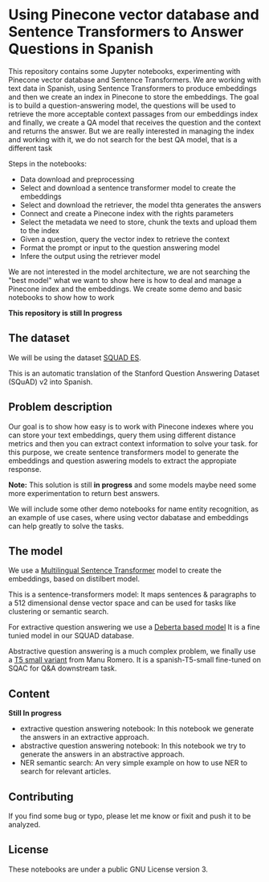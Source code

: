 # Using Pinecone vector database and Sentence Transformers to Answer Questions in Spanish

This repository contains some Jupyter notebooks, experimenting with Pinecone vector database and Sentence Transformers. We are working with text data in Spanish, using Sentence Transformers to produce embeddings and then we create an index in Pinecone to store the embeddings. The goal is to build a question-answering model, the questions will be used to retrieve the more acceptable context passages from our embeddings index and finally, we create a QA model that receives the question and the context and returns the answer. But we are really interested in managing the index and working with it, we do not search for the best QA model, that is a different task

Steps in the notebooks:
- Data download and preprocessing
- Select and download a sentence transformer model to create the embeddings
- Select and download the retriever, the model thta generates the answers
- Connect and create a Pinecone index with the rights parameters
- Select the metadata we need to store, chunk the texts and upload them to the index
- Given a question, query the vector index to retrieve the context
- Format the prompt or input to the question answering model 
- Infere the output using the retriever model

We are not interested in the model architecture, we are not searching the "best model" what we want to show here is how to deal and manage a Pinecone index and the embeddings. We create some demo and basic notebooks to show how to work 

**This repository is still In progress**

## The dataset

We will be using the dataset [SQUAD ES](https://huggingface.co/datasets/squad_es).

This is an automatic translation of the Stanford Question Answering Dataset (SQuAD) v2 into Spanish. 


## Problem description

Our goal is to show how easy is to work with Pinecone indexes where you can store your text embeddings, query them using different distance metrics and then you can extract context information to solve your task. for this purpose, we create sentence transformers model to generate the embeddings and question aswering models to extract the appropiate response.

**Note:** This solution is still **in progress** and some models maybe need some more experimentation to return best answers.

We will include some other demo notebooks for name entity recognition, as an example of use cases, where using vector dabatase and embeddings can help greatly to solve the tasks.

## The model
We use a [Multilingual Sentence Transformer](sentence-transformers/distiluse-base-multilingual-cased-v1) model to create the embeddings, based on distilbert model.

This is a sentence-transformers model: It maps sentences & paragraphs to a 512 dimensional dense vector space and can be used for tasks like clustering or semantic search.

For extractive question answering we use a [Deberta based model](timpal0l/mdeberta-v3-base-squad2)
It is a fine tunied model in our SQUAD database.

Abstractive question answering is a much complex problem, we finally use a [T5 small variant](mrm8488/spanish-t5-small-sqac-for-qa) from Manu Romero. It is a spanish-T5-small fine-tuned on SQAC for Q&A downstream task.

## Content
**Still In progress**

- extractive question answering notebook: In this notebook we generate the answers in an extractive approach.
- abstractive question answering notebook: In this notebook we try to generate the answers in an abstractive approach.
- NER semantic search: An very simple example on how to use NER to search for relevant articles.

## Contributing
If you find some bug or typo, please let me know or fixit and push it to be analyzed. 

## License

These notebooks are under a public GNU License version 3.